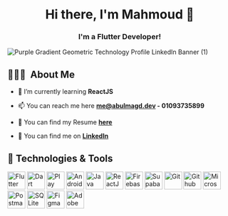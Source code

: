<h1 align="center">Hi there, I'm Mahmoud 👋</h1>

<h3 align="center"> I'm a Flutter Developer!</h3>

![Purple Gradient Geometric Technology Profile LinkedIn Banner  (1)](https://user-images.githubusercontent.com/88105077/157883808-762a27a1-c1c5-447c-80a1-fb892f511393.png)


## 👨🏻‍💻 &nbsp;About Me

- 🌱 I’m currently learning **ReactJS**

- 📫 You can reach me here **me@abulmagd.dev - 01093735899**

- 📄 You can find my Resume **[here](https://drive.google.com/file/d/14Eecw8MfclHq37hYXDmUAqwm2IxU0mb4/view?usp=drive_link)**

- 🔭 You can find me on **[LinkedIn](https://www.linkedin.com/in/abalmagd/)**

## 🔧 Technologies & Tools
<p align="left">
    <a href="https://flutter.dev" style="text-decoration:none">
        <img
        src="https://www.vectorlogo.zone/logos/flutterio/flutterio-icon.svg"
        alt="Flutter"
        width="40"
        />
    </a>
    <a href="https://dart.dev" style="text-decoration:none;">
        <img
        src="https://www.vectorlogo.zone/logos/dartlang/dartlang-icon.svg"
        alt="Dart"
        width="40"
        />
    </a>
    <a href="https://play.google.com" style="text-decoration:none;">
      <img
        src="https://www.vectorlogo.zone/logos/google_play/google_play-icon.svg"
        alt="Play Store"
        width="40"
      />
    </a>
  <a href="https://developer.android.com" style="text-decoration:none;">
    <img
      src="https://www.vectorlogo.zone/logos/android/android-icon.svg"
      alt="Android"
      width="40"
    />
  </a>
  <a href="https://www.java.com" style="text-decoration:none;">
    <img
      src="https://www.vectorlogo.zone/logos/java/java-icon.svg"
      alt="Java"
      width="40"
    />
  </a>
  <a href="https://react.dev/" style="text-decoration:none;">
    <img
      src="https://www.vectorlogo.zone/logos/reactjs/reactjs-icon.svg"
      alt="ReactJS"
      width="40"
    />
  </a>
  <a href="https://firebase.google.com/" style="text-decoration:none;">
    <img
      src="https://www.vectorlogo.zone/logos/firebase/firebase-icon.svg"
      alt="Firebase"
      width="40"
    />
  </a>
  <a href="https://supabase.com/" style="text-decoration:none;">
    <img
      src="https://www.vectorlogo.zone/logos/supabase/supabase-icon.svg"
      alt="Supabase"
      width="40"
    />
  </a>
  <a href="https://git-scm.com/" style="text-decoration:none;">
    <img
      src="https://www.vectorlogo.zone/logos/git-scm/git-scm-icon.svg"
      alt="Git"
      width="40"
    />
  </a>
  <a href="https://github.com/" style="text-decoration:none;">
    <img
      src="https://www.vectorlogo.zone/logos/github/github-icon.svg"
      alt="Github"
      width="40"
    />
  </a>
  <a href="https://azure.microsoft.com/en-us/" style="text-decoration:none;">
    <img
      src="https://www.vectorlogo.zone/logos/microsoft_azure/microsoft_azure-icon.svg"
      alt="Microsoft Azure"
      width="40"
    />
  </a>
  <a href="https://postman.com" style="text-decoration:none;">
    <img
      src="https://www.vectorlogo.zone/logos/getpostman/getpostman-icon.svg"
      alt="Postman"
      width="40"
    />
  </a>
  <a href="https://www.sqlite.org/" style="text-decoration:none;">
    <img
      src="https://www.vectorlogo.zone/logos/sqlite/sqlite-icon.svg"
      alt="SQLite"
      width="40"
    />
  </a>
  <a href="https://www.figma.com/" style="text-decoration:none;">
    <img
      src="https://www.vectorlogo.zone/logos/figma/figma-icon.svg"
      alt="Figma"
      width="40"
    />
  </a>
  <a href="https://www.adobe.com/products/xd.html" style="text-decoration:none;">
    <img
      src="https://cdn.worldvectorlogo.com/logos/adobe-xd.svg"
      alt="Adobe XD"
      width="40"
    />
  </a>
</p>
